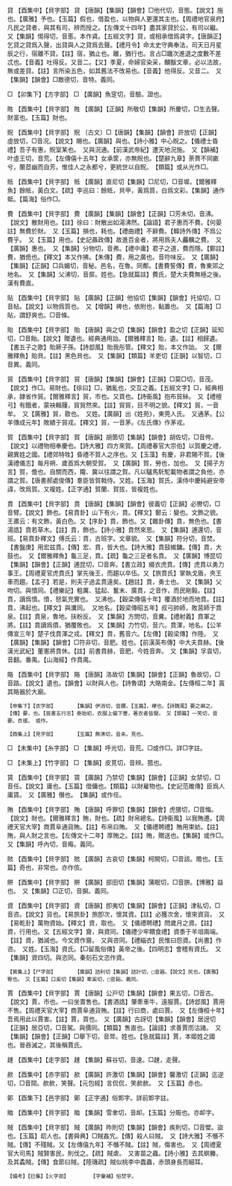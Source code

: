 <!-- { "loadSidebar": true } -->
貸	【酉集中】【貝字部】	貸	【唐韻】【集韻】【韻會】□他代切，音態。【說文】施也。【廣雅】予也。【玉篇】假也，借盈也，以物與人更還其主也。【周禮地官泉府】凡民之貸者，與其有司，辨而授之。【左傳文十四年】盡其家貸於公，有司以繼。　又【集韻】惕得切，音慝。本作貣。【五經文字】貸，或相承借爲貣字。【唐韻正】乞貸之貸爲入聲，出貸與人之貸爲去聲。【禮月令】命太史守典奉法，司天日月星辰之行，宿離不貸。【註】宿，猶止也。離，猶行也。言占□躔次進退之度數不差忒也。【音義】吐得反。又音二。【又】季夏，命婦官染采，黼黻文章，必以法故，無或差貸。【註】言所染五色，如其舊法不攺易也。【音義】他得反。又音二。　又【集韻】【韻會】□敵德切，音特。義同。

□	【卯集下】【方字部】	□	【廣韻】魚窆切，音驗。證也。

貹	【酉集中】【貝字部】	貹	【廣韻】【正韻】所敬切【集韻】所慶切，□生去聲。財富也。【玉篇】財也。

貺	【酉集中】【貝字部】	貺	〔古文〕□【唐韻】【集韻】【韻會】許放切【正韻】虛放切，□音况。【說文】賜也。【廣韻】與也。【詩小雅】中心貺之。【儀禮士昏禮】吾子有惠，貺室某也。　又與況通。【前漢武帝紀】遭天地況施。　又【韻補】叶虛王切，音荒。【左傳僖十五年】女承筐，亦無貺也。【楚辭九章】荼薺不同畞兮，蘭茝幽而自芳。惟佳人之永都兮，更統世以自貺。　【類篇】或从光作□。

貾	【酉集中】【貝字部】	貾	【廣韻】直尼切【集韻】□尼切，□音墀。【爾雅釋魚】餘貾，黃白文。【疏】李巡曰：餘貾，貝甲，黃爲質，白爲文彩。【集韻】通作蚳。【篇海】俗作□。

費	【酉集中】【貝字部】	費	【廣韻】【集韻】【韻會】【正韻】□芳未切，音沸。【說文】散財用也。【註】徐曰：財散出如湯沸然。【論語】君子惠而不費。【何晏註】無費於財。　又【玉篇】損也，耗也。【禮曲禮】不辭費。【韓詩外傳】不爲公費乎。　又【玉篇】用也。【史記聶政傳】故進百金者，將用爲夫人麤糲之費。　又【廣韻】惠也。　又【集韻】分物切，音弗。【禮中庸】君子之道，費而隱。【鄭註】費，猶佹也。【釋文】本又作拂。【朱傳】費，用之廣也。音符味反。　又【廣韻】【集韻】【正韻】□兵媚切，音秘。邑名，在魯。同鄪。【書費誓傳】費，魯東郊之地名。　又【集韻】父沸切，音屝。姓也。【急就篇註】費氏，楚大夫費無極之後。漢有費直。

貼	【酉集中】【貝字部】	貼	【廣韻】【正韻】他協切【集韻】【韻會】托協切，□音帖。【說文】以物爲質也。　又【增韻】裨也，依附也，黏置也。　又【篇海】□貼，謂舒爽也。□音條。

貽	【酉集中】【貝字部】	貽	【唐韻】與之切【集韻】【韻會】盈之切【正韻】延知切，□音飴。【說文】贈遺也。經典通用詒。【爾雅釋言】貽，遺。【註】相歸遺。【書五子之歌】貽厥子孫。【詩邶風】貽我彤管。【釋文】貽，本又作詒。　又【爾雅釋魚】貽貝。【註】黑色貝也。　又【集韻】【類篇】羊吏切【正韻】以智切，□音異。義同。

貿	【酉集中】【貝字部】	貿	【唐韻】【集韻】【韻會】【正韻】□莫□切，音茂。【說文】作□。易財也。【徐曰】□，猶亂也，交互之義。【五經文字】□，經典相承，隷省作貿。【爾雅釋言】貿，市也。又買也。【詩衞風】抱布貿絲。　又【禮檀弓】有餓者，蒙袂輯屨，貿貿然來。【註】貿貿，目不明之貌。【釋文】貿，一音牟。　又【廣雅】貿，敭也。　又姓。【廣韻】出《姓苑》，東莞人氏。　又通茅。【公羊傳成元年】敗績于貿戎。【釋文】貿，一音茅。《左氏傳》作茅戎。

賀	【酉集中】【貝字部】	賀	【唐韻】胡箇切【集韻】【韻會】胡佐切，□音侉。【說文】以禮物相奉慶也。【詩大雅】四方來賀。【周禮春官大宗伯】以賀慶之禮，親異姓之國。【禮郊特牲】昏禮不賀人之序也。又【玉藻】有慶，非君賜不賀。【後漢禮儀志】每月朔、歲首爲大朝受賀。　又【廣韻】賀，勞也，加也。　又【揚子方言】賀，儋也。自關而西，隴、冀以往謂之賀。凡以驢馬馲駝載物者謂之負他，亦謂之賀。【唐書郝處俊傳】羣臣皆賀戟侍。又姓。【玉海】賀氏，漢侍中慶純避安帝諱，攺爲賀。又複姓。【正字通】賀蘭、賀拔，皆複姓也。

賁	【酉集中】【貝字部】	賁	【唐韻】【集韻】【韻會】彼義切【正韻】必轡切，□音臂。【說文】飾也。【易賁卦】山下有火，賁。【釋文】鄭云：變也。文飾之貌。王肅云：有文飾，黃白色。又【序卦】賁，飾也。又【雜卦傳】賁，無色也。【書湯誥】賁若草木。【註】賁，飾也。【詩小雅】賁然來思。　又【集韻】逋還切，音班。【易賁卦釋文】傅氏云：賁，古班字。文章貌。　又【集韻】符分切，音焚。【書盤庚】用宏兹賁。【傳】宏、賁，皆大也。【詩大雅】賁鼓維鏞。【傳】賁，大鼓也。　又【爾雅釋魚】龜三足，賁。【疏】龜之三足者名賁。　又【廣韻】博昆切【集韻】【韻會】【正韻】逋昆切，□音奔。【書立政】綴衣虎賁。【傳】虎賁以勇力事王。【周禮夏官虎賁氏】掌先後王，而趨以卒伍。又【旅賁氏】掌執戈盾，夾王車而趨。【孟子】若是，則夫子過孟賁遠矣。【趙註】賁，勇士也。　又【集韻】父吻切。與憤同。【禮樂記】粗厲、猛起、奮末、廣賁，之音作，而民剛毅。【註】賁，讀爲憤。憤，怒氣充實也。　又沸也。【穀梁傳僖十年】覆酒於地而地賁。【註】賁，沸起也。【釋文】與瀵同。　又地名。【穀梁傳昭五年】叔弓帥師，敗莒師于賁泉。【註】賁泉，魯地。扶粉反。　又【集韻】方問切，音糞。【禮射義】賁軍之將。【註】賁讀爲僨，猶覆敗也。　又【集韻】力竹切，音六。賁渾，地名。【公羊傳宣三年】楚子伐賁渾之戎。【釋文】賁，舊音六。【左傳】【穀梁傳】作陸。　又【廣韻】【集韻】【韻會】□符非切，音肥。姓也。【前漢英布傳】中大夫賁赫。【後漢光武紀】董憲將賁休。【註】前書賁赫，音肥，今姓音奔。　又【集韻】孚袁切，音翻。番禺。【山海經】作賁禺。

賂	【酉集中】【貝字部】	賂	【唐韻】洛故切【集韻】【韻會】【正韻】魯故切，□音路。【說文】遺也。【韻會】以財與人也。【詩魯頌】大賂南金。【左傳桓二年】寘其賂器於大廟。

	【申集下】【衣字部】		【集韻】伊消切，音腰。【玉篇】，襻也。【詩魏風】要之襋之。【傳】要，也。【晉書五行志】泰始初，衣服上偏下豐，著衣者皆壓。　又【類篇】一笑切，音要。衣褑。　或作。

	【酉集上】【見字部】		【玉篇】無沸切，音未。見也。

□	【未集中】【糸字部】	□	【集韻】呼光切，音荒。□或作□。詳□字註。

□	【未集上】【竹字部】	□	【集韻】皮莧切，音辨。箛也。

賃	【酉集中】【貝字部】	賃	【廣韻】乃禁切【集韻】【韻會】【正韻】女禁切，□音任。【說文】庸也。【玉篇】借傭也。【類篇】以財雇物也。【史記范雎傳】臣爲人庸賃。　又【廣雅】僭也。　【集韻】或作任。

賄	【酉集中】【貝字部】	賄	【唐韻】呼罪切【集韻】【韻會】虎猥切，□音悔。【說文】財也。【爾雅釋言】賄，財也。【疏】財帛總名。【詩衞風】以我賄遷。【周禮天官大宰】商賈阜通貨賄。【註】布帛曰賄。　又【儀禮聘禮】賄用束紡。【註】賄，與人財之言也。【左傳文十二年】厚賄之。【註】賄，贈送也。【集韻】或作□。　又【集韻】呼內切，音痗。義同。

賅	【酉集中】【貝字部】	賅	【廣韻】古哀切【集韻】柯開切，□音該。贍也。【玉篇】奇也，非常也。亦作侅。

賆	【酉集中】【貝字部】	賆	【廣韻】部田切【集韻】蒲眠切，□音胼。【博雅】益也。　又【集韻】□正切，音摒。義同。

資	【酉集中】【貝字部】	資	【唐韻】卽夷切【集韻】【韻會】【正韻】津私切，□音咨。【說文】貨也。【易旅卦】旅卽次，懷其資。【註】必獲次舍，懷來資貨。　又【易乾卦】萬物資始。【釋文】資，取也。　又【儀禮聘禮】問歲月之資。【註】資，行用也。又【五經文字】齎，與資同。【儀禮少牢饋食禮】資黍于羊俎兩端。【註】資，猶減也。今文資作齎。　又與咨同。【禮緇衣】民惟曰怨資。【尚書】作咨。　又姓。【玉海】資氏。【□留風俗傳】黃帝之後。【四明志】會稽有資氏。　又【集韻】資四切。與恣同。秦刻石文恣作資。

	【寅集上】【尸字部】		【廣韻】詰利切【集韻】詰計切，□音器。【說文】尻也。【廣雅】臀也。　又【玉篇】口奚切【集韻】牽奚切，□音谿。義同。

賈	【酉集中】【貝字部】	賈	【唐韻】公戸切【集韻】【韻會】果五切，□音古。【說文】賈，市也。一曰坐賣售也。【書酒誥】肇牽車牛，遠服賈。【詩邶風】賈用不售。【周禮天官大宰】商賈阜通貨賄。【註】行曰商，處曰賈。　又【左傳桓十年】吾焉用此以賈害。【註】賈，買也。　又【廣韻】古訝切【集韻】【韻會】居迓切【正韻】居亞切，□音駕。與價同。【類篇】售直也。【論語】求善賈而沽諸。　又【集韻】【韻會】【正韻】□舉下切，音斝。姓也。【急就篇註】賈，本姬姓之國也。晉吞滅之，其後稱賈氏。

趚	【酉集中】【走字部】	趚	【集韻】蘇谷切，音速。□趚，走聲。

赥	【酉集中】【赤字部】	赥	【廣韻】許激切【集韻】【韻會】馨激切【正韻】迄逆切，□音鬩。赥赥，笑聲。【元包經】言侃侃，笑赥赥。　又【玉篇】赤也。

鄓	【酉集下】【邑字部】	鄓	【正字通】俗郹字。詳前郹字註。

賉	【酉集中】【貝字部】	賉	【集韻】雪聿切，音卹。【玉篇】分賑也。亦卹字。

賊	【酉集中】【貝字部】	賊	【廣韻】昨則切【集韻】【韻會】疾則切，□音蠈。盜也。【玉篇】刧人也。【書舜典】□賊姦宄。【傳】殺人曰賊。　又【詩大雅】不僭不賊。【傳】不殘賊。又【左傳僖九年】不僭不賊。【註】賊，傷害也。　又【周禮夏官大司馬】賊賢害民，則伐之。【疏】賊虐。　又害苗之蟲。【詩小雅】去其螟螣，及其蟊賊。【傳】食節曰賊。【陸璣疏】賊似桃李中蠹蟲，赤頭身長而細耳。

	【備考】【巳集】【火字部】		【字彙補】俗焚字。

